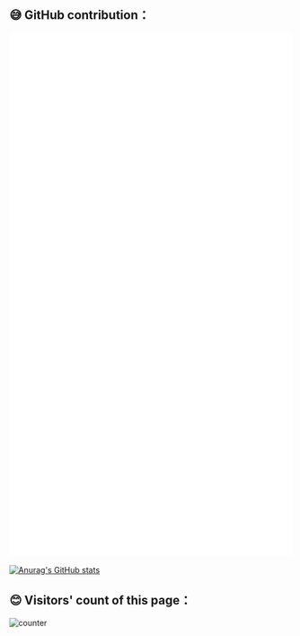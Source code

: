 
## 😅 GitHub contribution：
![Metrics](https://github.com/Li-can-cheng/Li-can-cheng/raw/main/github-metrics.svg)

[![Anurag's GitHub stats](https://github-readme-stats.vercel.app/api?username=yuuki798&count_private=true&show_icons=true&theme=dracula)](https://github.com/anuraghazra/github-readme-stats)




## 😊 Visitors' count of this page：
![counter](https://komarev.com/ghpvc/?username=Li-can-cheng)
